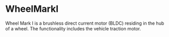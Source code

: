 # WheelMarkI
Wheel Mark I is a brushless direct current motor (BLDC) residing in the hub of a wheel.  The functionality includes the vehicle traction motor. 
